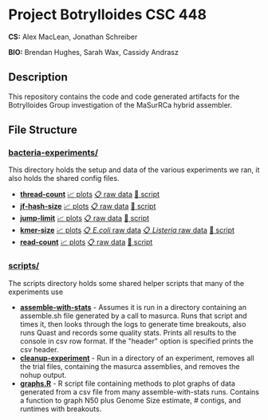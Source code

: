 # Project Botrylloides CSC 448

**CS:** Alex MacLean, Jonathan Schreiber

**BIO:** Brendan Hughes, Sarah Wax, Cassidy Andrasz

## Description

This repository contains the code and code generated artifacts for the Botrylloides Group investigation of the MaSurRCa hybrid assembler.

## File Structure

### [bacteria-experiments/](bacteria-experiments/)

This directory holds the setup and data of the various experiments we ran, it also holds the shared
config files.

- **[thread-count](bacteria-experiments/thread-count)** [:chart_with_upwards_trend: plots](bacteria-experiments/thread-count/Rplots.pdf) [:clipboard: raw data](bacteria-experiments/thread-count/data-11-8-2.csv) [:page_with_curl: script](bacteria-experiments/thread-count/run-experiment)
- **[jf-hash-size](bacteria-experiments/jf-hash-size)** [:chart_with_upwards_trend: plots](bacteria-experiments/jf-hash-size/Rplots.pdf) [:clipboard: raw data](bacteria-experiments/jf-hash-size/data-11-9.csv) [:page_with_curl: script](bacteria-experiments/jf-hash-size/run-experiment)
- **[jump-limit](bacteria-experiments/jump-limit)** [:chart_with_upwards_trend: plots](bacteria-experiments/jump-limit/Rplots.pdf) [:clipboard: raw data](bacteria-experiments/jump-limit/data-11-10.csv) [:page_with_curl: script](bacteria-experiments/jump-limit/run-experiment)
- **[kmer-size](bacteria-experiments/kmer-size)** [:chart_with_upwards_trend: plots](bacteria-experiments/kmer-size/Rplots.pdf) [:clipboard: *E.coli* raw data](bacteria-experiments/kmer-size/ecoli-data-11-8.csv) [:clipboard: *Listeria* raw data](bacteria-experiments/kmer-size/listeria-data-11-13.csv) [:page_with_curl: script](bacteria-experiments/kmer-size/run-experiment)
- **[read-count](bacteria-experiments/read-count)** [:chart_with_upwards_trend: plots](bacteria-experiments/read-count/Rplots.pdf) [:clipboard: raw data](bacteria-experiments/read-count/data-11-12.csv) [:page_with_curl: script](bacteria-experiments/read-count/run-long-read-experiment)

### [scripts/](/scripts)

The scripts directory holds some shared helper scripts that many of the experiments use

- **[assemble-with-stats](/scripts/assemble-with-stats)** - Assumes it is run in a directory containing an assemble.sh file generated by a call to masurca. Runs that script and times it, then looks through the logs to generate time breakouts, also runs Quast and records some quality stats. Prints all results to the console in csv row format. If the "header" option is specified prints the csv header.
- **[cleanup-experiment](/scripts/cleanup-experiment)** - Run in a directory of an experiment, removes all the trial files, containing the masurca assemblies, and removes the nohup output.
- **[graphs.R](/scripts/graphs.R)** - R script file containing methods to plot graphs of data generated from a csv file from many assemble-with-stats runs. Contains a function to graph N50 plus Genome Size estimate, # contigs, and runtimes with breakouts.
